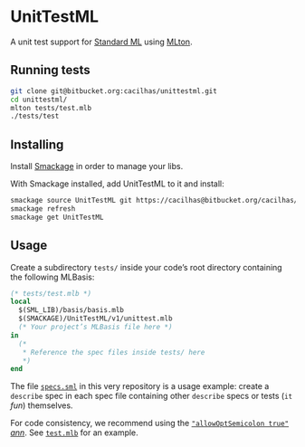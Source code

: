 [annotations]: http://mlton.org/MLBasisAnnotations
[mlton]: http://mlton.org/
[smackage]: http://www.elsman.com/lessons/2014/10/02/getting-started-with-smackage
[sml]: http://sml-family.org/
[specs.sml]: https://bitbucket.org/cacilhas/unittestml/src/master/tests/specs.sml
[test.mlb]: https://bitbucket.org/cacilhas/unittestml/src/master/tests/test.mlb

# UnitTestML

A unit test support for [Standard ML][sml] using [MLton][mlton].

## Running tests

```sh
git clone git@bitbucket.org:cacilhas/unittestml.git
cd unittestml/
mlton tests/test.mlb
./tests/test
```

## Installing

Install [Smackage][smackage] in order to manage your libs.

With Smackage installed, add UnitTestML to it and install:

```sh
smackage source UnitTestML git https://cacilhas@bitbucket.org/cacilhas/unittestml.git
smackage refresh
smackage get UnitTestML
```

## Usage

Create a subdirectory `tests/` inside your code’s root directory containing
the following MLBasis:

```sml
(* tests/test.mlb *)
local
  $(SML_LIB)/basis/basis.mlb
  $(SMACKAGE)/UnitTestML/v1/unittest.mlb
  (* Your project’s MLBasis file here *)
in
  (*
   * Reference the spec files inside tests/ here
   *)
end
```

The file [`specs.sml`][specs.sml] in this very repository is a usage example:
create a `describe` spec in each spec file containing other `describe` specs
or tests (`it` *fun*) themselves.

For code consistency, we recommend using the
[`"allowOptSemicolon true"` *ann*][annotations].
See [`test.mlb`][test.mlb] for an example.
